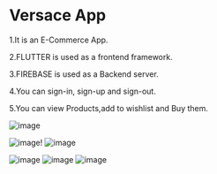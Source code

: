  # Versace App
 1.It is an E-Commerce App.
 
 2.FLUTTER is used as a frontend framework.
 
 3.FIREBASE is used as a Backend server.
 
 4.You can sign-in, sign-up and sign-out.
 
 5.You can view Products,add to wishlist and Buy them.
 
 
 

![image](https://user-images.githubusercontent.com/102468013/229121955-b8ac6663-531d-411a-b173-00503aae91ff.png)

![image](https://user-images.githubusercontent.com/102468013/229122015-0b51ce1b-1885-49d0-95bf-30116868a278.png)!
![image](https://github.com/Manvi-Chaudhary/Versace_App/assets/102468013/63948a73-3833-4b18-90ac-ebbe192c4221)

![image](https://github.com/Manvi-Chaudhary/Versace_App/assets/102468013/90f5d602-8998-443c-bbf3-f84e0986fefd)
![image](https://github.com/Manvi-Chaudhary/Versace_App/assets/102468013/b36b1fe0-ffcc-4ee4-8110-df7a0caf2c26)
![image](https://github.com/Manvi-Chaudhary/Versace_App/assets/102468013/f644fcc7-0261-4b67-9ccc-e37a283b4b1e)

